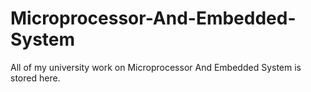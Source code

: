 # Microprocessor-And-Embedded-System
All of my university work on Microprocessor And Embedded System is stored here.
